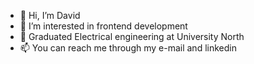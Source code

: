 - 👋 Hi, I’m David
- 👀 I’m interested in frontend development
- 📖 Graduated Electrical engineering at University North
- 📫 You can reach me through my e-mail and linkedin

<!---
lepi1111/lepi1111 is a ✨ special ✨ repository because its `README.md` (this file) appears on your GitHub profile.
You can click the Preview link to take a look at your changes.
--->
